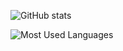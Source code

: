 ![GitHub stats](https://github-readme-stats-git-masterrstaa-rickstaa.vercel.app/api?username=mtelesborges&show_icons=true&theme=dark)

![Most Used Languages](https://github-readme-stats-git-masterrstaa-rickstaa.vercel.app/api/top-langs/?username=mtelesborges&langs_count=5&theme=dark)

[linkedin]: https://www.linkedin.com/in/mailson-teles-borges
